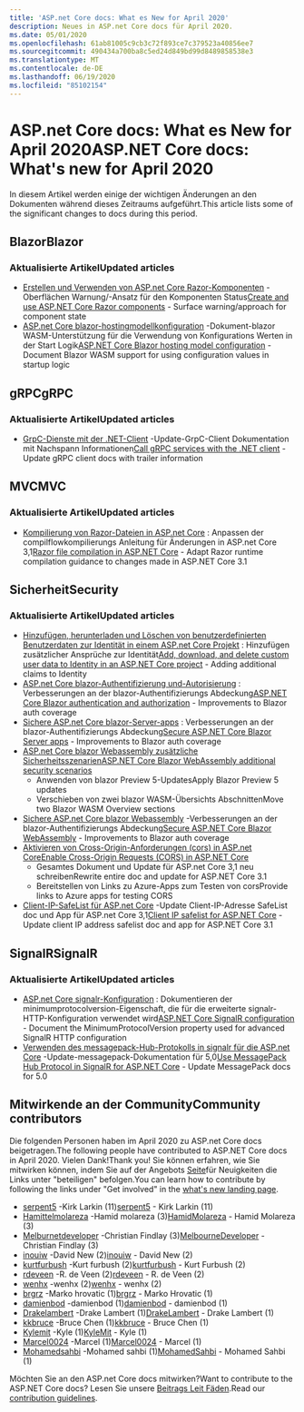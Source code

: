 ```yaml
---
title: 'ASP.net Core docs: What es New for April 2020'
description: Neues in ASP.net Core docs für April 2020.
ms.date: 05/01/2020
ms.openlocfilehash: 61ab81005c9cb3c72f893ce7c379523a40856ee7
ms.sourcegitcommit: 490434a700ba8c5ed24d849bd99d8489858538e3
ms.translationtype: MT
ms.contentlocale: de-DE
ms.lasthandoff: 06/19/2020
ms.locfileid: "85102154"
---
```

# <a name="aspnet-core-docs-whats-new-for-april-2020"></a><span data-ttu-id="62b8f-103">ASP.net Core docs: What es New for April 2020</span><span class="sxs-lookup"><span data-stu-id="62b8f-103">ASP.NET Core docs: What's new for April 2020</span></span>

<span data-ttu-id="62b8f-104">In diesem Artikel werden einige der wichtigen Änderungen an den Dokumenten während dieses Zeitraums aufgeführt.</span><span class="sxs-lookup"><span data-stu-id="62b8f-104">This article lists some of the significant changes to docs during this period.</span></span>

## <a name="blazor"></a><span data-ttu-id="62b8f-105">Blazor</span><span class="sxs-lookup"><span data-stu-id="62b8f-105">Blazor</span></span>

### <a name="updated-articles"></a><span data-ttu-id="62b8f-106">Aktualisierte Artikel</span><span class="sxs-lookup"><span data-stu-id="62b8f-106">Updated articles</span></span>

- <span data-ttu-id="62b8f-107">[Erstellen und Verwenden von ASP.net Core Razor-Komponenten](../blazor/components/index.md) -Oberflächen Warnung/-Ansatz für den Komponenten Status</span><span class="sxs-lookup"><span data-stu-id="62b8f-107">[Create and use ASP.NET Core Razor components](../blazor/components/index.md) - Surface warning/approach for component state</span></span>
- <span data-ttu-id="62b8f-108">[ASP.net Core blazor-hostingmodellkonfiguration](../blazor/fundamentals/additional-scenarios.md) -Dokument-blazor WASM-Unterstützung für die Verwendung von Konfigurations Werten in der Start Logik</span><span class="sxs-lookup"><span data-stu-id="62b8f-108">[ASP.NET Core Blazor hosting model configuration](../blazor/fundamentals/additional-scenarios.md) - Document Blazor WASM support for using configuration values in startup logic</span></span>

## <a name="grpc"></a><span data-ttu-id="62b8f-109">gRPC</span><span class="sxs-lookup"><span data-stu-id="62b8f-109">gRPC</span></span>

### <a name="updated-articles"></a><span data-ttu-id="62b8f-110">Aktualisierte Artikel</span><span class="sxs-lookup"><span data-stu-id="62b8f-110">Updated articles</span></span>

- <span data-ttu-id="62b8f-111">[GrpC-Dienste mit der .NET-Client](../grpc/client.md) -Update-GrpC-Client Dokumentation mit Nachspann Informationen</span><span class="sxs-lookup"><span data-stu-id="62b8f-111">[Call gRPC services with the .NET client](../grpc/client.md) - Update gRPC client docs with trailer information</span></span>

## <a name="mvc"></a><span data-ttu-id="62b8f-112">MVC</span><span class="sxs-lookup"><span data-stu-id="62b8f-112">MVC</span></span>

### <a name="updated-articles"></a><span data-ttu-id="62b8f-113">Aktualisierte Artikel</span><span class="sxs-lookup"><span data-stu-id="62b8f-113">Updated articles</span></span>

- <span data-ttu-id="62b8f-114">[Kompilierung von Razor-Dateien in ASP.net Core](../mvc/views/view-compilation.md) : Anpassen der compilflowkompilierungs Anleitung für Änderungen in ASP.net Core 3,1</span><span class="sxs-lookup"><span data-stu-id="62b8f-114">[Razor file compilation in ASP.NET Core](../mvc/views/view-compilation.md) - Adapt Razor runtime compilation guidance to changes made in ASP.NET Core 3.1</span></span>

## <a name="security"></a><span data-ttu-id="62b8f-115">Sicherheit</span><span class="sxs-lookup"><span data-stu-id="62b8f-115">Security</span></span>

### <a name="updated-articles"></a><span data-ttu-id="62b8f-116">Aktualisierte Artikel</span><span class="sxs-lookup"><span data-stu-id="62b8f-116">Updated articles</span></span>

- <span data-ttu-id="62b8f-117">[Hinzufügen, herunterladen und Löschen von benutzerdefinierten Benutzerdaten zur Identität in einem ASP.net Core Projekt](../security/authentication/add-user-data.md) : Hinzufügen zusätzlicher Ansprüche zur Identität</span><span class="sxs-lookup"><span data-stu-id="62b8f-117">[Add, download, and delete custom user data to Identity in an ASP.NET Core project](../security/authentication/add-user-data.md) - Adding additional claims to Identity</span></span>
- <span data-ttu-id="62b8f-118">[ASP.net Core blazor-Authentifizierung und-Autorisierung](../blazor/security/index.md) : Verbesserungen an der blazor-Authentifizierungs Abdeckung</span><span class="sxs-lookup"><span data-stu-id="62b8f-118">[ASP.NET Core Blazor authentication and authorization](../blazor/security/index.md) - Improvements to Blazor auth coverage</span></span>
- <span data-ttu-id="62b8f-119">[Sichere ASP.net Core blazor-Server-apps](../blazor/security/server/index.md) : Verbesserungen an der blazor-Authentifizierungs Abdeckung</span><span class="sxs-lookup"><span data-stu-id="62b8f-119">[Secure ASP.NET Core Blazor Server apps](../blazor/security/server/index.md) - Improvements to Blazor auth coverage</span></span>
- [<span data-ttu-id="62b8f-120">ASP.net Core blazor Webassembly zusätzliche Sicherheitsszenarien</span><span class="sxs-lookup"><span data-stu-id="62b8f-120">ASP.NET Core Blazor WebAssembly additional security scenarios</span></span>](../blazor/security/webassembly/additional-scenarios.md)
  - <span data-ttu-id="62b8f-121">Anwenden von blazor Preview 5-Updates</span><span class="sxs-lookup"><span data-stu-id="62b8f-121">Apply Blazor Preview 5 updates</span></span>
  - <span data-ttu-id="62b8f-122">Verschieben von zwei blazor WASM-Übersichts Abschnitten</span><span class="sxs-lookup"><span data-stu-id="62b8f-122">Move two Blazor WASM Overview sections</span></span>
- <span data-ttu-id="62b8f-123">[Sichere ASP.net Core blazor Webassembly](../blazor/security/webassembly/index.md) -Verbesserungen an der blazor-Authentifizierungs Abdeckung</span><span class="sxs-lookup"><span data-stu-id="62b8f-123">[Secure ASP.NET Core Blazor WebAssembly](../blazor/security/webassembly/index.md) - Improvements to Blazor auth coverage</span></span>
- [<span data-ttu-id="62b8f-124">Aktivieren von Cross-Origin-Anforderungen (cors) in ASP.net Core</span><span class="sxs-lookup"><span data-stu-id="62b8f-124">Enable Cross-Origin Requests (CORS) in ASP.NET Core</span></span>](../security/cors.md)
  - <span data-ttu-id="62b8f-125">Gesamtes Dokument und Update für ASP.net Core 3,1 neu schreiben</span><span class="sxs-lookup"><span data-stu-id="62b8f-125">Rewrite entire doc and update for ASP.NET Core 3.1</span></span>
  - <span data-ttu-id="62b8f-126">Bereitstellen von Links zu Azure-Apps zum Testen von cors</span><span class="sxs-lookup"><span data-stu-id="62b8f-126">Provide links to Azure apps for testing CORS</span></span>
- <span data-ttu-id="62b8f-127">[Client-IP-SafeList für ASP.net Core](../security/ip-safelist.md) -Update Client-IP-Adresse SafeList doc und App für ASP.net Core 3,1</span><span class="sxs-lookup"><span data-stu-id="62b8f-127">[Client IP safelist for ASP.NET Core](../security/ip-safelist.md) - Update client IP address safelist doc and app for ASP.NET Core 3.1</span></span>

## <a name="signalr"></a><span data-ttu-id="62b8f-128">SignalR</span><span class="sxs-lookup"><span data-stu-id="62b8f-128">SignalR</span></span>

### <a name="updated-articles"></a><span data-ttu-id="62b8f-129">Aktualisierte Artikel</span><span class="sxs-lookup"><span data-stu-id="62b8f-129">Updated articles</span></span>

- <span data-ttu-id="62b8f-130">[ASP.net Core signalr-Konfiguration](../signalr/configuration.md) : Dokumentieren der minimumprotocolversion-Eigenschaft, die für die erweiterte signalr-HTTP-Konfiguration verwendet wird</span><span class="sxs-lookup"><span data-stu-id="62b8f-130">[ASP.NET Core SignalR configuration](../signalr/configuration.md) - Document the MinimumProtocolVersion property used for advanced SignalR HTTP configuration</span></span>
- <span data-ttu-id="62b8f-131">[Verwenden des messagepack-Hub-Protokolls in signalr für die ASP.net Core](../signalr/messagepackhubprotocol.md) -Update-messagepack-Dokumentation für 5,0</span><span class="sxs-lookup"><span data-stu-id="62b8f-131">[Use MessagePack Hub Protocol in SignalR for ASP.NET Core](../signalr/messagepackhubprotocol.md) - Update MessagePack docs for 5.0</span></span>

## <a name="community-contributors"></a><span data-ttu-id="62b8f-132">Mitwirkende an der Community</span><span class="sxs-lookup"><span data-stu-id="62b8f-132">Community contributors</span></span>

<span data-ttu-id="62b8f-133">Die folgenden Personen haben im April 2020 zu ASP.net Core docs beigetragen.</span><span class="sxs-lookup"><span data-stu-id="62b8f-133">The following people have contributed to ASP.NET Core docs in April 2020.</span></span> <span data-ttu-id="62b8f-134">Vielen Dank!</span><span class="sxs-lookup"><span data-stu-id="62b8f-134">Thank you!</span></span> <span data-ttu-id="62b8f-135">Sie können erfahren, wie Sie mitwirken können, indem Sie auf der Angebots [Seite](index.yml)für Neuigkeiten die Links unter "beteiligen" befolgen.</span><span class="sxs-lookup"><span data-stu-id="62b8f-135">You can learn how to contribute by following the links under "Get involved" in the [what's new landing page](index.yml).</span></span>

- <span data-ttu-id="62b8f-136">[serpent5](https://github.com/serpent5) -Kirk Larkin (11)</span><span class="sxs-lookup"><span data-stu-id="62b8f-136">[serpent5](https://github.com/serpent5) - Kirk Larkin (11)</span></span>
- <span data-ttu-id="62b8f-137">[Hamittelmolareza](https://github.com/HamidMolareza) -Hamid molareza (3)</span><span class="sxs-lookup"><span data-stu-id="62b8f-137">[HamidMolareza](https://github.com/HamidMolareza) - Hamid Molareza (3)</span></span>
- <span data-ttu-id="62b8f-138">[Melburnetdeveloper](https://github.com/MelbourneDeveloper) -Christian Findlay (3)</span><span class="sxs-lookup"><span data-stu-id="62b8f-138">[MelbourneDeveloper](https://github.com/MelbourneDeveloper) - Christian Findlay (3)</span></span>
- <span data-ttu-id="62b8f-139">[inouiw](https://github.com/inouiw) -David New (2)</span><span class="sxs-lookup"><span data-stu-id="62b8f-139">[inouiw](https://github.com/inouiw) - David New (2)</span></span>
- <span data-ttu-id="62b8f-140">[kurtfurbush](https://github.com/kurtfurbush) -Kurt furbush (2)</span><span class="sxs-lookup"><span data-stu-id="62b8f-140">[kurtfurbush](https://github.com/kurtfurbush) - Kurt Furbush (2)</span></span>
- <span data-ttu-id="62b8f-141">[rdeveen](https://github.com/rdeveen) -R. de Veen (2)</span><span class="sxs-lookup"><span data-stu-id="62b8f-141">[rdeveen](https://github.com/rdeveen) - R. de Veen (2)</span></span>
- <span data-ttu-id="62b8f-142">[wenhx](https://github.com/wenhx) -wenhx (2)</span><span class="sxs-lookup"><span data-stu-id="62b8f-142">[wenhx](https://github.com/wenhx) - wenhx (2)</span></span>
- <span data-ttu-id="62b8f-143">[brgrz](https://github.com/brgrz) -Marko hrovatic (1)</span><span class="sxs-lookup"><span data-stu-id="62b8f-143">[brgrz](https://github.com/brgrz) - Marko Hrovatic (1)</span></span>
- <span data-ttu-id="62b8f-144">[damienbod](https://github.com/damienbod) -damienbod (1)</span><span class="sxs-lookup"><span data-stu-id="62b8f-144">[damienbod](https://github.com/damienbod) - damienbod (1)</span></span>
- <span data-ttu-id="62b8f-145">[Drakelambert](https://github.com/DrakeLambert) -Drake Lambert (1)</span><span class="sxs-lookup"><span data-stu-id="62b8f-145">[DrakeLambert](https://github.com/DrakeLambert) - Drake Lambert (1)</span></span>
- <span data-ttu-id="62b8f-146">[kkbruce](https://github.com/kkbruce) -Bruce Chen (1)</span><span class="sxs-lookup"><span data-stu-id="62b8f-146">[kkbruce](https://github.com/kkbruce) - Bruce Chen (1)</span></span>
- <span data-ttu-id="62b8f-147">[Kylemit](https://github.com/KyleMit) -Kyle (1)</span><span class="sxs-lookup"><span data-stu-id="62b8f-147">[KyleMit](https://github.com/KyleMit) - Kyle (1)</span></span>
- <span data-ttu-id="62b8f-148">[Marcel0024](https://github.com/Marcel0024) -Marcel (1)</span><span class="sxs-lookup"><span data-stu-id="62b8f-148">[Marcel0024](https://github.com/Marcel0024) - Marcel (1)</span></span>
- <span data-ttu-id="62b8f-149">[Mohamedsahbi](https://github.com/MohamedSahbi) -Mohamed sahbi (1)</span><span class="sxs-lookup"><span data-stu-id="62b8f-149">[MohamedSahbi](https://github.com/MohamedSahbi) - Mohamed Sahbi (1)</span></span>

<span data-ttu-id="62b8f-150">Möchten Sie an den ASP.net Core docs mitwirken?</span><span class="sxs-lookup"><span data-stu-id="62b8f-150">Want to contribute to the ASP.NET Core docs?</span></span> <span data-ttu-id="62b8f-151">Lesen Sie unsere [Beitrags Leit Fäden](https://github.com/dotnet/AspNetCore.Docs/blob/master/CONTRIBUTING.md).</span><span class="sxs-lookup"><span data-stu-id="62b8f-151">Read our [contribution guidelines](https://github.com/dotnet/AspNetCore.Docs/blob/master/CONTRIBUTING.md).</span></span>
